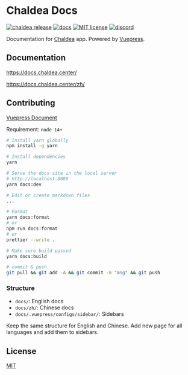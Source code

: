 # Chaldea Docs

[![chaldea release](https://img.shields.io/github/v/release/chaldea-center/chaldea?label=chaldea)](https://github.com/chaldea-center/chaldea/releases)
[![docs](https://github.com/chaldea-center/chaldea-docs/actions/workflows/docs.yml/badge.svg)](https://github.com/chaldea-center/chaldea-docs/actions/workflows/docs.yml)
[![MIT license](https://img.shields.io/github/license/chaldea-center/chaldea-docs)](https://github.com/chaldea-center/chaldea-docs/blob/main/LICENSE)
[![discord](https://img.shields.io/discord/839788731108032532?label=discord)](https://discord.gg/5M6w5faqjP)

Documentation for [Chaldea](https://github.com/chaldea-center/chaldea) app. Powered by [Vuepress](https://v2.vuepress.vuejs.org/).

## Documentation

https://docs.chaldea.center/

https://docs.chaldea.center/zh/

## Contributing

[Vuepress Document](https://v2.vuepress.vuejs.org/)

Requirement: `node 14+`

```sh
# Install yarn globally
npm install -g yarn

# Install dependencies
yarn

# Serve the docs site in the local server
# http://localhost:8080
yarn docs:dev

# Edit or create markdown files
...

# Format
yarn docs:format
# or
npm run docs:format
# or
prettier --write .

# Make sure build passed
yarn docs:build

# commit & push
git pull && git add -A && git commit -m "msg" && git push
```

### Structure

- `docs/`: English docs
- `docs/zh/`: Chinese docs
- `docs/.vuepress/configs/sidebar/`: Sidebars

Keep the same structure for English and Chinese.
Add new page for all languages and add them to sidebars.

## License

[MIT](https://github.com/chaldea-center/chaldea-docs/blob/main/LICENSE)
